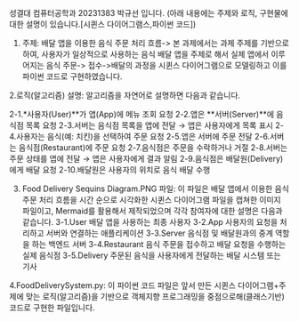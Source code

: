 성결대 컴퓨터공학과 20231383 박규선 입니다.
(아래 내용에는 주제와 로직, 구현물에 대한 설명이 있습니다.[시퀸스 다이어그램스,파이썬 코드])

1. 주제: 배달 앱을 이용한 음식 주문 처리 흐름-> 본 과제에서는 과제 주제를 기반으로 하여, 사용자가 일상적으로 사용하는 음식 배달 앱을 주제로 해서
         실제 앱에서 이루어지는 음식 주문-> 접수->배달의 과정을 시퀸스 다이어그램으로 모델링하고 이를 파이썬 코드로 구현하였습니다.

2.로직(알고리즘) 설명: 알고리즘을 자연어로 설명하면 다음과 같습니다.

2-1.*사용자(User)**가 앱(App)에 메뉴 조회 요청
2-2.앱은 **서버(Server)**에 음식점 목록 요청
2-3.서버는 음식점 목록을 앱에 전달 → 앱은 사용자에게 목록 표시
2-4.사용자는 음식(예: 치킨)을 선택하여 주문 요청
2-5.앱은 서버에 주문 전달
2-6.서버는 음식점(Restaurant)에 주문 요청
2-7.음식점은 주문을 수락하거나 거절
2-8.서버는 주문 상태를 앱에 전달 → 앱은 사용자에게 결과 알림
2-9.음식점은 배달원(Delivery)에게 배달 요청
2-10.배달원은 사용자의 위치로 음식 배달 수행

 3. Food Delivery Sequins Diagram.PNG 파일: 이 파일은 배달 앱에서 이용한 음식 주문 처리 흐름을 시간 순으로 시각화한 시퀸스 다이어그램 파일을 캡쳐한 이미지 파일이고,
                                            Mermaid를 활용해서 제작되었으며 각각 참여자에 대한 설명은 다음과 같습니다.
3-1.User	배달 앱을 사용하는 최종 사용자
3-2.App	사용자의 요청을 처리하고 서버와 연결하는 애플리케이션
3-3.Server	음식점 및 배달원과의 중계 역할을 하는 백엔드 서버
3-4.Restaurant	음식 주문을 접수하고 배달 요청을 수행하는 실제 음식점
3-5.Delivery	주문된 음식을 사용자에게 전달하는 배달 시스템 또는 기사

4.FoodDeliverySystem.py: 이 파이썬 코드 파일은 앞서 만든 시퀸스 다이어그램+주제에 맞는 로직(알고리즘)을 기반으로 객체지향 프로그래밍을 중점으로해(클래스기반) 코드로 구현한 파일입니다. 
